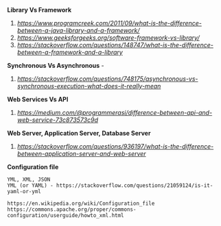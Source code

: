 
**Library Vs Framework**

  1. *https://www.programcreek.com/2011/09/what-is-the-difference-between-a-java-library-and-a-framework/*
  2. *https://www.geeksforgeeks.org/software-framework-vs-library/*
  3. *https://stackoverflow.com/questions/148747/what-is-the-difference-between-a-framework-and-a-library*

**Synchronous Vs Asynchronous** - 

  1. *https://stackoverflow.com/questions/748175/asynchronous-vs-synchronous-execution-what-does-it-really-mean*
  
**Web Services Vs API**
  
  1. *https://medium.com/@programmerasi/difference-between-api-and-web-service-73c873573c9d*
  
**Web Server, Application Server, Database Server**

  1. *https://stackoverflow.com/questions/936197/what-is-the-difference-between-application-server-and-web-server*
  
**Configuration file**

    YML, XML, JSON
    YML (or YAML) - https://stackoverflow.com/questions/21059124/is-it-yaml-or-yml
    
    https://en.wikipedia.org/wiki/Configuration_file
    https://commons.apache.org/proper/commons-configuration/userguide/howto_xml.html
